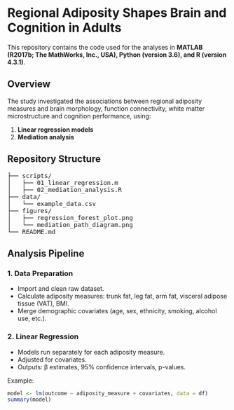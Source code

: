 
# Regional Adiposity Shapes Brain and Cognition in Adults 

This repository contains the code used for the analyses in **MATLAB (R2017b; The MathWorks, Inc., USA), Python (version 3.6), and R (version 4.3.1)**.    

## Overview

The study investigated the associations between regional adiposity measures and brain morphology, function connectivity, white matter microstructure and cognition performance, using:  
1. **Linear regression models**
2. **Mediation analysis**

## Repository Structure

<pre>
├── scripts/
│   ├── 01_linear_regression.m  
│   ├── 02_mediation_analysis.R  
├── data/
│   └── example_data.csv
├── figures/
│   ├── regression_forest_plot.png  
│   └── mediation_path_diagram.png
└── README.md    
</pre>

## Analysis Pipeline

### 1. Data Preparation
- Import and clean raw dataset.  
- Calculate adiposity measures: trunk fat, leg fat, arm fat, visceral adipose tissue (VAT), BMI.
- Merge demographic covariates (age, sex, ethnicity, smoking, alcohol use, etc.).  

### 2. Linear Regression
- Models run separately for each adiposity measure.  
- Adjusted for covariates.
- Outputs: β estimates, 95% confidence intervals, p-values.  

Example:
```r
model <- lm(outcome ~ adiposity_measure + covariates, data = df)  
summary(model)


